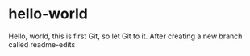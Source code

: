 # hello-world
Hello, world, this is first Git, so let Git to it.
After creating a new branch called readme-edits
